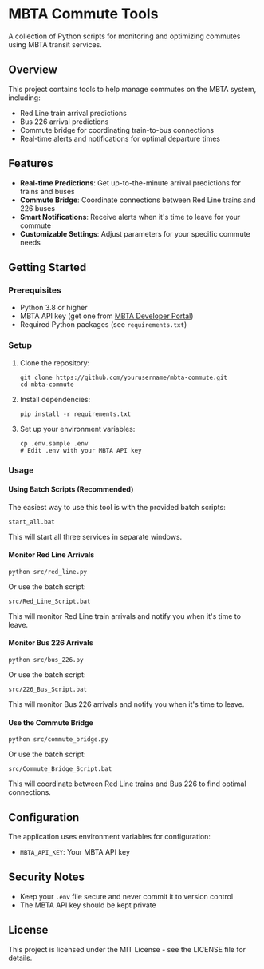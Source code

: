 # MBTA Commute Tools

A collection of Python scripts for monitoring and optimizing commutes using MBTA transit services.

## Overview

This project contains tools to help manage commutes on the MBTA system, including:

- Red Line train arrival predictions
- Bus 226 arrival predictions
- Commute bridge for coordinating train-to-bus connections
- Real-time alerts and notifications for optimal departure times

## Features

- **Real-time Predictions**: Get up-to-the-minute arrival predictions for trains and buses
- **Commute Bridge**: Coordinate connections between Red Line trains and 226 buses
- **Smart Notifications**: Receive alerts when it's time to leave for your commute
- **Customizable Settings**: Adjust parameters for your specific commute needs

## Getting Started

### Prerequisites

- Python 3.8 or higher
- MBTA API key (get one from [MBTA Developer Portal](https://api-v3.mbta.com/))
- Required Python packages (see `requirements.txt`)

### Setup

1. Clone the repository:
   ```
   git clone https://github.com/yourusername/mbta-commute.git
   cd mbta-commute
   ```

2. Install dependencies:
   ```
   pip install -r requirements.txt
   ```

3. Set up your environment variables:
   ```
   cp .env.sample .env
   # Edit .env with your MBTA API key
   ```

### Usage

#### Using Batch Scripts (Recommended)

The easiest way to use this tool is with the provided batch scripts:

```
start_all.bat
```

This will start all three services in separate windows.

#### Monitor Red Line Arrivals

```
python src/red_line.py
```

Or use the batch script:

```
src/Red_Line_Script.bat
```

This will monitor Red Line train arrivals and notify you when it's time to leave.

#### Monitor Bus 226 Arrivals

```
python src/bus_226.py
```

Or use the batch script:

```
src/226_Bus_Script.bat
```

This will monitor Bus 226 arrivals and notify you when it's time to leave.

#### Use the Commute Bridge

```
python src/commute_bridge.py
```

Or use the batch script:

```
src/Commute_Bridge_Script.bat
```

This will coordinate between Red Line trains and Bus 226 to find optimal connections.

## Configuration

The application uses environment variables for configuration:

- `MBTA_API_KEY`: Your MBTA API key

## Security Notes

- Keep your `.env` file secure and never commit it to version control
- The MBTA API key should be kept private

## License

This project is licensed under the MIT License - see the LICENSE file for details.
